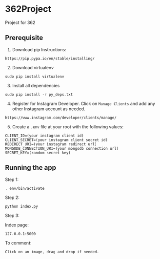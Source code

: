 # 362Project
Project for 362

## Prerequisite
1. Download pip
Instructions:
```
https://pip.pypa.io/en/stable/installing/
```

2. Download virtualenv
```
sudo pip install virtualenv
```

3. Install all dependencies
```
sudo pip install -r py_deps.txt
```

4. Register for Instagram Developer. Click on `Manage Clients` and add any other Instagram account as needed.
```
https://www.instagram.com/developer/clients/manage/
```

5. Create a `.env` file at your root with the following values:
```
CLIENT_ID=(your instagram client id)
CLIENT_SECRET=(your instagram client secret id)
REDIRECT_URI=(your instagram redirect url)
MONGODB_CONNECTION_URI=(your mongodb connection url)
SECRET_KEY=(random secret key)
```

## Running the app

Step 1:
```
. env/bin/activate
```

Step 2:
```
python index.py
```

Step 3:

Index page:
```
127.0.0.1:5000
```

To comment:
```
Click on an image, drag and drop if needed.
````
